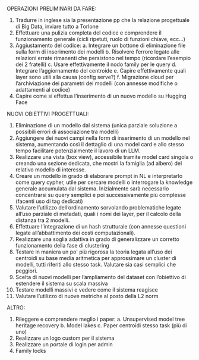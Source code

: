 OPERAZIONI PRELIMINARI DA FARE:

   1.	Tradurre in inglese sia la presentazione pp che la relazione progettuale di Big Data, inviare tutto a Torlone
   2.	Effettuare una pulizia completa del codice e comprendere il funzionamento generale (cicli ripetuti, ruolo di funzioni chiave, ecc...)
   3.	Aggiustamento del codice:
      a.	Integrare un bottone di eliminazione file sulla form di inserimento dei modelli
      b.	Risolvere l’errore legato alle relazioni errate rimanenti che persistono nel tempo (ricordare l’esempio dei 2 fratelli)
      c.	Usare effettivamente il nodo family per le query
      d.	Integrare l’aggiornamento del centroide
      e.	Capire effettivamente quali layer sono utili alla causa (config serve?)
      f.	Migrazione cloud per l’archiviazione dei parametri dei modelli (con annesse modifiche o adattamenti al codice)
   4.	Capire come si effettua l’inserimento di un nuovo modello su Hugging Face

NUOVI OBIETTIVI PROGETTUALI:

   1.	Eliminazione di un modello dal sistema (unica parziale soluzione a possibili errori di associazione tra modelli)
   2.	Aggiungere dei nuovi campi nella form di inserimento di un modello nel sistema, aumentando così il dettaglio di una model card e allo stesso tempo facilitare potenzialmente il lavoro di un LLM.
   3.	Realizzare una vista (box view), accessibile tramite model card singola o creando una sezione dedicata, che mostri la famiglia (ad albero) del relativo modello di interesse.
   4.	Creare un modello in grado di elaborare prompt in NL e interpretarlo come query cypher, utile per cercare modelli o interrogare la knowledge generale accumulata dal sistema. Inizialmente sarà necessario concentrarsi su query semplici e poi successivamente più complesse (facenti uso di tag dedicati)
   5.	Valutare l’utilizzo dell’ordinamento sorvolando problematiche legate all’uso parziale di metadati, quali i nomi dei layer, per il calcolo della distanza tra 2 modelli.
   6.	Effettuare l’integrazione di un hash strutturale (con annesse questioni legate all’abbattimento dei costi computazionali).
   7.	Realizzare una soglia adattiva in grado di generalizzare un corretto funzionamento della fase di clustering
   8.	Testare in maniera un po' più rigorosa la teoria legata all’uso dei centroidi su base media aritmetica per approssimare un cluster di modelli, tutti riferiti allo stesso task. Valutare sia casi semplici che peggiori.
   9.	Scelta di nuovi modelli per l’ampliamento del dataset con l’obiettivo di estendere il sistema su scala massiva
   10.	Testare modelli massivi e vedere come il sistema reagisce
   11.	Valutare l’utilizzo di nuove metriche al posto della L2 norm

ALTRO:

   1.	Rileggere e comprendere meglio i paper:
      a.	Unsupervised model tree heritage recovery
      b.	Model lakes
      c.	Paper centroidi stesso task (più di uno)
   2.	Realizzare un logo custom per il sistema
   3.	Realizzare un portale di login per admin
   4.	Family locks

